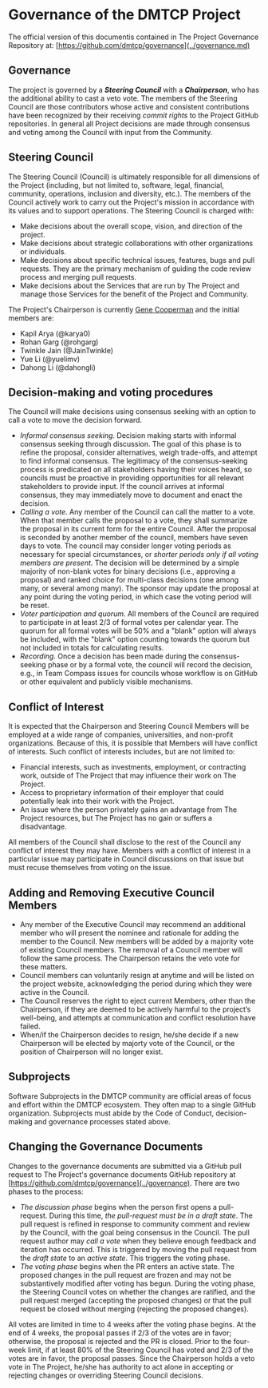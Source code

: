 # Governance of the DMTCP Project
The official version of this documentis contained in The Project Governance Repository at: [https://github.com/dmtcp/governance](../governance.md)

## Governance

The project is governed by a ***Steering Council*** with a ***Chairperson***, who has the additional ability to cast a veto vote.   The members of the Steering Council are those contributors whose active and consistent contributions have been recognized by their receiving *commit rights* to the Project GitHub repositories. In general all Project decisions are made through consensus and voting among the Council with input from the Community.

## Steering Council

The Steering Council (Council) is ultimately responsible for all dimensions of the Project (including, but not limited to, software, legal, financial, community, operations, inclusion and diversity, etc.). The members of the Council actively work to carry out the Project's mission in accordance with its values and to support operations.  The Steering Council is charged with:

-   Make decisions about the overall scope, vision, and direction of the project.
-   Make decisions about strategic collaborations with other organizations or individuals.
-   Make decisions about specific technical issues, features, bugs and pull requests. They are the primary mechanism of guiding the code review process and merging pull requests.
-   Make decisions about the Services that are run by The Project and manage those Services for the benefit of the Project and Community.

The Project's Chairperson is currently [Gene Cooperman](mailto:g.cooperman@northeastern.edu) and the initial members are: 
- Kapil Arya (@karya0)
- Rohan Garg (@rohgarg)
- Twinkle Jain (@JainTwinkle)
- Yue Li (@yuelimv)
- Dahong Li (@dahongli)

## Decision-making and voting procedures

The Council will make decisions using consensus seeking with an option to call a vote to move the decision forward. 

* *Informal consensus seeking.* Decision making starts with informal consensus seeking through discussion. The goal of this phase is to refine the proposal, consider alternatives, weigh trade-offs, and attempt to find informal consensus. The legitimacy of the consensus-seeking process is predicated on all stakeholders having their voices heard, so councils must be proactive in providing opportunities for all relevant stakeholders to provide input. If the council arrives at informal consensus, they may immediately move to document and enact the decision. 
* *Calling a vote.* Any member of the Council can call the matter to a vote. When that member calls the proposal to a vote, they shall summarize the proposal in its current form for the entire Council. After the proposal is seconded by another member of the council, members have seven days to vote. The council may consider longer voting periods as necessary for special circumstances, or _shorter periods only if all voting members are present_. The decision will be determined by a simple majority of non-blank votes for binary decisions (i.e., approving a proposal) and ranked choice for multi-class decisions (one among many, or several among many). The sponsor may update the proposal at any point during the voting period, in which case the voting period will be reset.
* *Voter participation and quorum.* All members of the Council are required to participate in at least 2/3 of formal votes per calendar year. The quorum for all formal votes will be 50% and a "blank" option will always be included, with the "blank" option counting towards the quorum but not included in totals for calculating results.
* *Recording.* Once a decision has been made during the consensus-seeking phase or by a formal vote, the council will record the decision, e.g., in Team Compass issues for councils whose workflow is on GitHub or other equivalent and publicly visible mechanisms. 

## Conflict of Interest

It is expected that the Chairperson and Steering Council Members will be employed at a wide range of companies, universities, and non-profit organizations. Because of this, it is possible that Members will have conflict of interests. Such conflict of interests includes, but are not limited to:

-   Financial interests, such as investments, employment, or contracting work, outside of The Project that may influence their work on The Project.
-   Access to proprietary information of their employer that could potentially leak into their work with the Project.
-   An issue where the person privately gains an advantage from The Project resources, but The Project has no gain or suffers a disadvantage.

All members of the Council shall disclose to the rest of the Council any conflict of interest they may have. Members with a conflict of interest in a particular issue may participate in Council discussions on that issue but must recuse themselves from voting on the issue.   

## Adding and Removing Executive Council Members

* Any member of the Executive Council may recommend an additional member who will present the nominee and rationale for adding the member to the Council.   New members will be added by a majority vote of existing Council members.  The removal of a Council member will follow the same process.  The Chairperson retains the veto vote for these matters.
* Council members can voluntarily resign at anytime and will be listed on the project website, acknowledging the period during which they were active in the Council.  
* The Council reserves the right to eject current Members, other than the Chairperson, if they are deemed to be actively harmful to the project’s well-being, and attempts at communication and conflict resolution have failed. 
* When/if the Chairperson decides to resign, he/she decide if a new Chairperson will be elected by majorty vote of the Council, or the position of Chairperson will no longer exist.

## Subprojects

Software Subprojects in the DMTCP community are official areas of focus and effort within the DMTCP ecosystem. They often map to a single GitHub organization. Subprojects must abide by the Code of Conduct, decision-making and governance processes stated above.

## Changing the Governance Documents

Changes to the governance documents are submitted via a GitHub pull request to The Project's governance documents GitHub repository at [https://github.com/dmtcp/governance](../governance).  There are two phases to the process:

- *The discussion phase* begins when the person first opens a pull-request. During this time, *the pull-request must be in a draft state*. The pull request is refined in response to community comment and review by the Council, with the goal being consensus in the Council.  The pull request author may *call a vote* when they believe enough feedback and iteration has occurred. This is triggered by moving the pull request from the *draft state* to an *active state*. This triggers the voting phase. 
- *The voting phase* begins when the PR enters an active state. The proposed changes in the pull request are frozen and may not be substantively modified after voting has begun. During the voting phase, the Steering Council votes on whether the changes are ratified, and the pull request merged (accepting the proposed changes) or that the pull request be closed without merging (rejecting the proposed changes).

All votes are limited in time to 4 weeks after the voting phase begins. At the end of 4 weeks, the proposal passes if 2/3 of the votes are in favor; otherwise, the proposal is rejected and the PR is closed. Prior to the four-week limit, if at least 80% of the Steering Council has voted and 2/3 of the votes are in favor, the proposal passes. Since the Chairperson holds a veto vote in The Project, he/she has authority to act alone in accepting or rejecting changes or overriding Steering Council decisions.